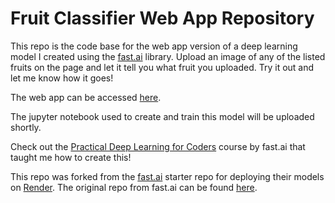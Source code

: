 # Fruit Classifier Web App Repository

This repo is the code base for the web app version of a deep learning model I created using the [fast.ai](https://www.fast.ai) library. Upload an image of any of the listed fruits on the page and let it tell you what fruit you uploaded. Try it out and let me know how it goes!

The web app can be accessed [here](https://eli-fruit-classifier.onrender.com).

The jupyter notebook used to create and train this model will be uploaded shortly.

Check out the [Practical Deep Learning for Coders](https://course.fast.ai/) course by fast.ai that taught me how to create this!

This repo was forked from the [fast.ai](https://www.fast.ai) starter repo for deploying their models on [Render](https://render.com). The original repo from fast.ai can be found [here](https://github.com/render-examples/fastai-v3).
